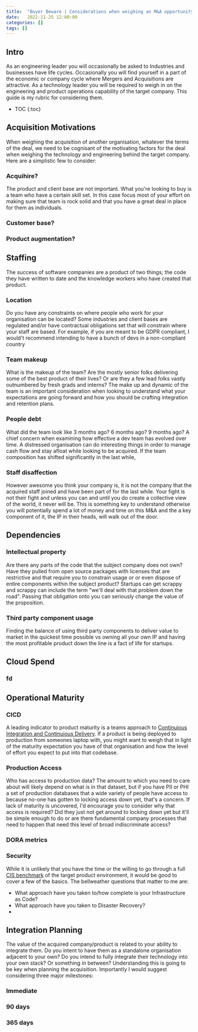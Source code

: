 ```yaml
---
title:  "Buyer Beware | Considerations when weighing an M&A opportunity"
date:   2022-11-25 12:00:00
categories: []
tags: []
---
```


## Intro
As an engineering leader you will occasionally be asked to Industries and businesses have life cycles. Occasionally you will find yourself in a part of the economic or company cycle where Mergers and Acquisitions are attractive. As a technology leader you will be required to weigh in on the engineering and product operations capability of the target company. This guide is my rubric for considering them.

* TOC
{:toc}

## Acquisition Motivations
When weighing the acquisition of another organisation, whatever the terms of the deal, we need to be cognisant of the motivating factors for the deal when weighing the technology and engineering behind the target company. Here are a simplistic few to consider:

### Acquihire?
    
The product and client base are not important. What you're looking to buy is a team who have a certain skill set. In this case focus most of your effort on making sure that team is rock solid and that you have a great deal in place for them as individuals.
    
### Customer base?

### Product augmentation?

## Staffing

The success of software companies are a product of two things; the code they have written to date and the knowledge workers who have created that product. 

### Location

Do you have any constraints on where people who work for your organisation can be located? Some industries and client bases are regulated and/or have contractual obligations set that will constrain where your staff are based. For example, if you are meant to be GDPR compliant, I would't recommend intending to have a bunch of devs in a non-compliant country  

### Team makeup

What is the makeup of the team? Are the mostly senior folks delivering some of the best product of their lives? Or are they a few lead folks vastly outnumbered by fresh grads and interns? The make up and dynamic of the team is an important consideration when looking to understand what your expectations are going forward and how you should be crafting integration and retention plans.

### People debt

What did the team look like 3 months ago? 6 months ago? 9 months ago? A chief concern when examining how effective a dev team has evolved over time. A distressed organisation can do interesting things in order to manage cash flow and stay afloat while looking to be acquired. If the team composition has shifted significantly in the last while, 

### Staff disaffection

However awesome you think your company is, it is not the company that the acquired staff joined and have been part of for the last while. Your fight is not their fight and unless you can and until you do create a collective view of the world, it never will be. This is something key to understand otherwise you will potentially spend a lot of money and time on this M&A and the a key component of it, the IP in their heads, will walk out of the door.

## Dependencies

### Intellectual property

Are there any parts of the code that the subject company does not own? Have they pulled from open source packages with licenses that are restrictive and that require you to constrain usage or or even dispose of entire components within the subject product? Startups can get scrappy and scrappy can include the term "we'll deal with that problem down the road". Passing that obligation onto you can seriously change the value of the proposition.

### Third party component usage

Finding the balance of using third party components to deliver value to market in the quickest time possible vs owning all your own IP and having the most profitable product down the line is a fact of life for startups. 

## Cloud Spend

### fd

## Operational Maturity

### CICD

A leading indicator to product maturity is a teams approach to [Continuious Integration and Continuious Delivery](https://about.gitlab.com/topics/ci-cd/). If a product is being deployed to production from someones laptop with, you might want to weigh that in light of the maturity expectation you have of that organisation and how the level of effort you expect to put into that codebase. 

### Production Access

Who has access to production data? The amount to which you need to care about will likely depend on what is in that dataset, but if you have PII or PHI a set of production databases that a wide variety of people have access to because no-one has gotten to locking access down yet, that's a concern. If lack of maturity is uncovered, I'd encourage you to consider why that access is required? Did they just not get around to locking down yet but it'll be simple enough to do or are there fundamental company processes that need to happen that need this level of broad indiscriminate access?

### DORA metrics

### Security

While it is unlikely that you have the time or the willing to go through a full [CIS benchmark](https://www.cisecurity.org/) of the target product environment, it would be good to cover a few of the basics. The bellweather questions that matter to me are:

- What approach have you taken to/how complete is your Infrastructure as Code?
- What approach have you taken to Disaster Recovery?
- 

## Integration Planning

The value of the acquired company/product is related to your ability to integrate them. Do you intent to have them as a standalone organisation adjacent to your own? Do you intend to fully integrate their technology into your own stack? Or something in between? Understanding this is going to be key when planning the acquisition. Importantly I would suggest considering three major milestones:

### Immediate

### 90 days

### 365 days